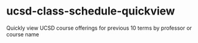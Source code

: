 # ucsd-class-schedule-quickview
 Quickly view UCSD course offerings for previous 10 terms by professor or course name
